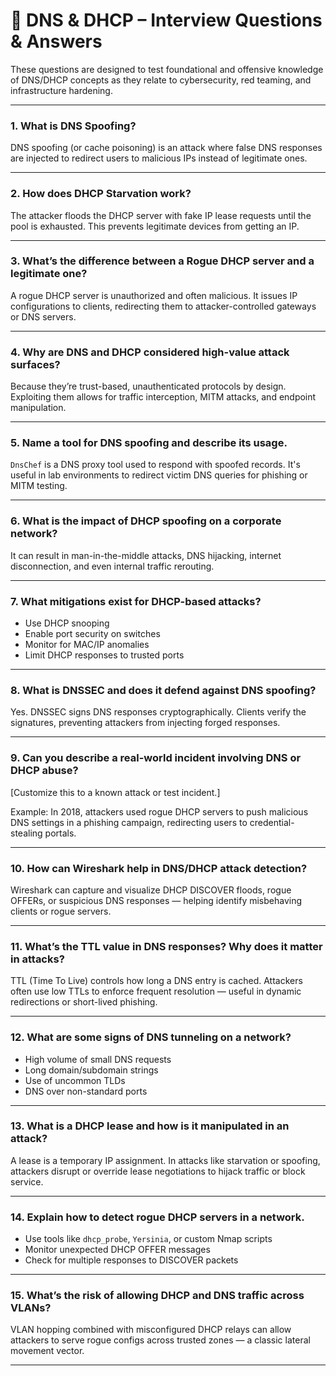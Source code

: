 # 🧠 DNS & DHCP – Interview Questions & Answers

These questions are designed to test foundational and offensive knowledge of DNS/DHCP concepts as they relate to cybersecurity, red teaming, and infrastructure hardening.

---

### 1. **What is DNS Spoofing?**
DNS spoofing (or cache poisoning) is an attack where false DNS responses are injected to redirect users to malicious IPs instead of legitimate ones.

---

### 2. **How does DHCP Starvation work?**
The attacker floods the DHCP server with fake IP lease requests until the pool is exhausted. This prevents legitimate devices from getting an IP.

---

### 3. **What’s the difference between a Rogue DHCP server and a legitimate one?**
A rogue DHCP server is unauthorized and often malicious. It issues IP configurations to clients, redirecting them to attacker-controlled gateways or DNS servers.

---

### 4. **Why are DNS and DHCP considered high-value attack surfaces?**
Because they’re trust-based, unauthenticated protocols by design. Exploiting them allows for traffic interception, MITM attacks, and endpoint manipulation.

---

### 5. **Name a tool for DNS spoofing and describe its usage.**
`DnsChef` is a DNS proxy tool used to respond with spoofed records. It's useful in lab environments to redirect victim DNS queries for phishing or MITM testing.

---

### 6. **What is the impact of DHCP spoofing on a corporate network?**
It can result in man-in-the-middle attacks, DNS hijacking, internet disconnection, and even internal traffic rerouting.

---

### 7. **What mitigations exist for DHCP-based attacks?**
- Use DHCP snooping
- Enable port security on switches
- Monitor for MAC/IP anomalies
- Limit DHCP responses to trusted ports

---

### 8. **What is DNSSEC and does it defend against DNS spoofing?**
Yes. DNSSEC signs DNS responses cryptographically. Clients verify the signatures, preventing attackers from injecting forged responses.

---

### 9. **Can you describe a real-world incident involving DNS or DHCP abuse?**
[Customize this to a known attack or test incident.]

Example: In 2018, attackers used rogue DHCP servers to push malicious DNS settings in a phishing campaign, redirecting users to credential-stealing portals.

---

### 10. **How can Wireshark help in DNS/DHCP attack detection?**
Wireshark can capture and visualize DHCP DISCOVER floods, rogue OFFERs, or suspicious DNS responses — helping identify misbehaving clients or rogue servers.

---

### 11. **What’s the TTL value in DNS responses? Why does it matter in attacks?**
TTL (Time To Live) controls how long a DNS entry is cached. Attackers often use low TTLs to enforce frequent resolution — useful in dynamic redirections or short-lived phishing.

---

### 12. **What are some signs of DNS tunneling on a network?**
- High volume of small DNS requests
- Long domain/subdomain strings
- Use of uncommon TLDs
- DNS over non-standard ports

---

### 13. **What is a DHCP lease and how is it manipulated in an attack?**
A lease is a temporary IP assignment. In attacks like starvation or spoofing, attackers disrupt or override lease negotiations to hijack traffic or block service.

---

### 14. **Explain how to detect rogue DHCP servers in a network.**
- Use tools like `dhcp_probe`, `Yersinia`, or custom Nmap scripts
- Monitor unexpected DHCP OFFER messages
- Check for multiple responses to DISCOVER packets

---

### 15. **What’s the risk of allowing DHCP and DNS traffic across VLANs?**
VLAN hopping combined with misconfigured DHCP relays can allow attackers to serve rogue configs across trusted zones — a classic lateral movement vector.

---
